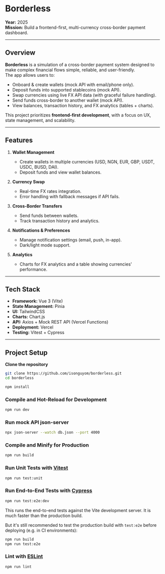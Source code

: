 # Borderless

**Year:** 2025  
**Mission:** Build a frontend-first, multi-currency cross-border payment dashboard.

---

## Overview

**Borderless** is a simulation of a cross-border payment system designed to make complex financial flows simple, reliable, and user-friendly.  
The app allows users to:

- Onboard & create wallets (mock API with email/phone only).  
- Deposit funds into supported stablecoins (mock API).  
- Swap currencies using live FX API data (with graceful failure handling).  
- Send funds cross-border to another wallet (mock API).  
- View balances, transaction history, and FX analytics (tables + charts).  

This project prioritizes **frontend-first development**, with a focus on UX, state management, and scalability.

---


## Features

1. **Wallet Management**
   - Create wallets in multiple currencies (USD, NGN, EUR, GBP, USDT, USDC, BUSD, DAI).  
   - Deposit funds and view wallet balances.  

2. **Currency Swap**
   - Real-time FX rates integration.  
   - Error handling with fallback messages if API fails.  

3. **Cross-Border Transfers**
   - Send funds between wallets.  
   - Track transaction history and analytics.  

4. **Notifications & Preferences**
   - Manage notification settings (email, push, in-app).  
   - Dark/light mode support.  

5. **Analytics**
   - Charts for FX analytics and a table showing currencies' performance.  

---

##  Tech Stack
- **Framework:** Vue 3 (Vite)
- **State Management:** Pinia
- **UI:** TailwindCSS
- **Charts:** Chart.js
- **API:** Axios + Mock REST API (Vercel Functions)
- **Deployment:** Vercel
- **Testing:** Vitest  + Cypress

---

## Project Setup

**Clone the repository**

```bash
git clone https://github.com/isonguyom/borderless.git
cd borderless
```

```sh
npm install
```

### Compile and Hot-Reload for Development

```sh
npm run dev
```

### Run mock API json-server

```sh
npx json-server --watch db.json --port 4000
```

### Compile and Minify for Production

```sh
npm run build
```

### Run Unit Tests with [Vitest](https://vitest.dev/)

```sh
npm run test:unit
```

### Run End-to-End Tests with [Cypress](https://www.cypress.io/)

```sh
npm run test:e2e:dev
```

This runs the end-to-end tests against the Vite development server.
It is much faster than the production build.

But it's still recommended to test the production build with `test:e2e` before deploying (e.g. in CI environments):

```sh
npm run build
npm run test:e2e
```

### Lint with [ESLint](https://eslint.org/)

```sh
npm run lint
```
